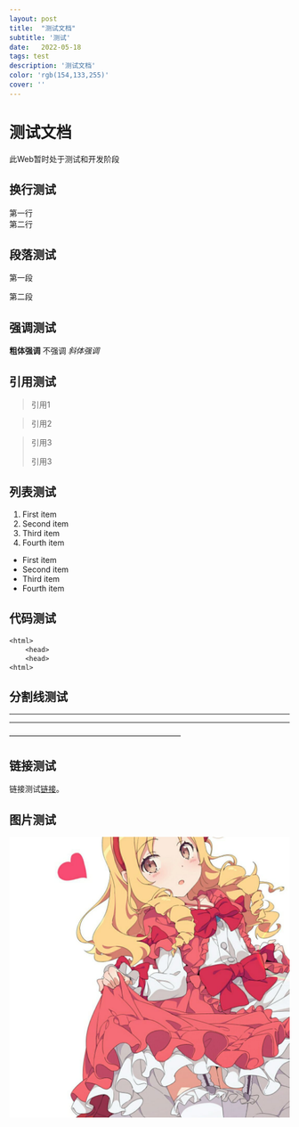 ```yaml
---
layout: post
title:  "测试文档"
subtitle: '测试'
date:   2022-05-18
tags: test
description: '测试文档'
color: 'rgb(154,133,255)'
cover: ''
---
```

# 测试文档
此Web暂时处于测试和开发阶段  
## 换行测试  
第一行  
第二行
## 段落测试
第一段

第二段
## 强调测试
**粗体强调**  不强调 *斜体强调*
## 引用测试
> 引用1

>引用2

>引用3
>
>引用3

## 列表测试
1. First item
2. Second item
3. Third item
4. Fourth item

- First item
- Second item
- Third item
- Fourth item

## 代码测试

    <html>
        <head>
        <head>
    <html>

## 分割线测试
---
***
——————————————————————
## 链接测试
链接测试[链接](https://www.elfyamada.xyz)。
## 图片测试
[![链接图片](/assets/profile.jpeg "测试")](https://www.elfyamada.xyz)